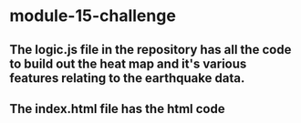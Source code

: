 # module-15-challenge

## The logic.js file in the repository has all the code to build out the heat map and it's various features relating to the earthquake data.
## The index.html file has the html code
